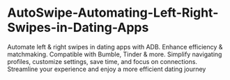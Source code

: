 # AutoSwipe-Automating-Left-Right-Swipes-in-Dating-Apps
Automate left &amp; right swipes in dating apps with ADB. Enhance efficiency &amp; matchmaking. Compatible with Bumble, Tinder &amp; more. Simplify navigating profiles, customize settings, save time, and focus on connections. Streamline your experience and enjoy a more efficient dating journey
